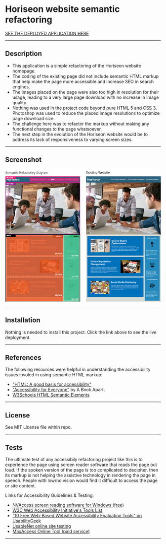 # Horiseon website semantic refactoring

[SEE THE DEPLOYED APPLICATION HERE](https://dishdesigner.github.io/osu01-code-refactor)

---

## Description

* This application is a simple refactoring of the Horiseon website homepage.
* The coding of the existing page did not include semantic HTML markup that help make the page more accessible and increase SEO in search engines.
* The images placed on the page were also too high in resolution for their usage, leading to a very large page download with no increase in image quality.
* Nothing was used in the project code beyond pure HTML 5 and CSS 3. Photoshop was used to reduce the placed image resolutions to optimize page download size.
* The challenge here was to refactor the markup without making any functional changes to the page whatsoever.
* The next step in the evolution of the Horiseon website would be to address its lack of responsiveness to varying screen sizes.

---

## Screenshot

![Diagram of website refactoring](assets\diagram\01-code-refactor_before&after-diagram.png)

---
## Installation

Nothing is needed to install this project. Click the link above to see the live deployment.

---

## References

The following resources were helpful in understanding the accessibility issues involed in using semantic HTML markup:
* ["HTML: A good basis for accessibility"](https://developer.mozilla.org/en-us/docs/Learn/Accessibility/HTML)
* ["Accessibility for Everyone"](https://abookapart.com/products/accessibility-for-everyone) by A Book Apart.
* [W3Schools HTML Semantic Elements](https://www.w3schools.com/html/html5_semantic_elements.asp)

---

## License

See MIT License file within repo.

---

## Tests

The ultimate test of any accessibily refactoring project like this is to experience the page using screen reader software that reads the page out loud. If the spoken version of the page is too complicated to decipher, then its markup is not helping the assistive technology in rendering the page in speech. People with low/no vision would find it difficult to access the page or site content.

Links for Accessibility Guidelines & Testing:
* [NVAccess screen reading software for Windows (free)](https://www.nvaccess.org/)
* [W3C Web Accessibility Initiative's Tools List](https://www.w3.org/WAI/ER/tools/)
* ["10 Free Web-Based Website Accessibility Evaluation Tools" on UsabilityGeek](https://usabilitygeek.com/10-free-web-based-web-site-accessibility-evaluation-tools/)
* [UsableNet online site testing](https://usablenet.com/automated-accessibility-testing-tool?utm_campaign=PPC%3A%20Free%20Consultation%20%5BMay%202020%5D&utm_source=ppc&utm_term=Adworkds&utm_content=ADACompliance&utm_term=%2Bwebsite%20%2Baccessibility%20%2Btest&utm_campaign=UsableNet+%7C+Decision+Stage&utm_source=adwords&utm_medium=ppc&hsa_tgt=kwd-348513897052&hsa_grp=118229728520&hsa_src=g&hsa_net=adwords&hsa_mt=b&hsa_ver=3&hsa_ad=488835815889&hsa_acc=1784308961&hsa_kw=%2Bwebsite%20%2Baccessibility%20%2Btest&hsa_cam=8115142291&gclid=CjwKCAiApNSABhAlEiwANuR9YIkIW-Qo37p9fvV_DBTo4yG8foGGS-On7Vj9LGxj_8IsLOXN8eEfexoCEa0QAvD_BwE)
* [MaxAccess Online Tool (paid service)](https://maxaccess.io/?gclid=CjwKCAiApNSABhAlEiwANuR9YJRTQgM6KobC06pYKdCsrfWDpBYV3iO6sRpvfLPGMPlkTnnHIsVuWhoC9AgQAvD_BwE)

---